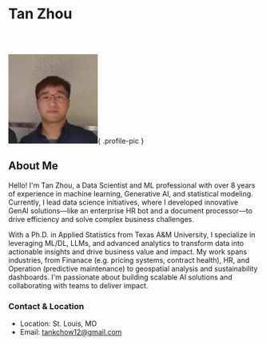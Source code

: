 # Tan Zhou

<div class="social-links" style="margin-bottom: 2em;">
  <a href="https://www.linkedin.com/in/tan-zhou-56774471/" target="_blank"><i class="fab fa-linkedin fa-2x" style="margin-right: 20px;"></i></a>
  <a href="https://github.com/tankwin08" target="_blank"><i class="fab fa-github fa-2x" style="margin-right: 20px;"></i></a>
  <a href="https://scholar.google.com/citations?user=wiadguYAAAAJ&hl=en" target="_blank"><i class="fas fa-graduation-cap fa-2x" style="margin-right: 20px;"></i></a>
  <a href="https://twitter.com/TanZhou17" target="_blank"><i class="fab fa-twitter fa-2x" style="margin-right: 20px;"></i></a>
</div>

![Profile Picture](img/tan_zhou.jpg){ .profile-pic }

## About Me

Hello! I'm Tan Zhou, a Data Scientist and ML professional with over 8 years of experience in machine learning, Generative AI, and statistical modeling. Currently, I lead data science initiatives, where I developed innovative GenAI solutions—like an enterprise HR bot and a document processor—to drive efficiency and solve complex business challenges.

With a Ph.D. in Applied Statistics from Texas A&M University, I specialize in leveraging ML/DL, LLMs, and advanced analytics to transform data into actionable insights and drive business value and impact. My work spans industries, from Finanace (e.g. pricing systems, contract health), HR, and Operation (predictive maintenance) to geospatial analysis and sustainability dashboards. I'm passionate about building scalable AI solutions and collaborating with teams to deliver impact.

### Contact & Location
- Location: St. Louis, MO
- Email: tankchow12@gmail.com
